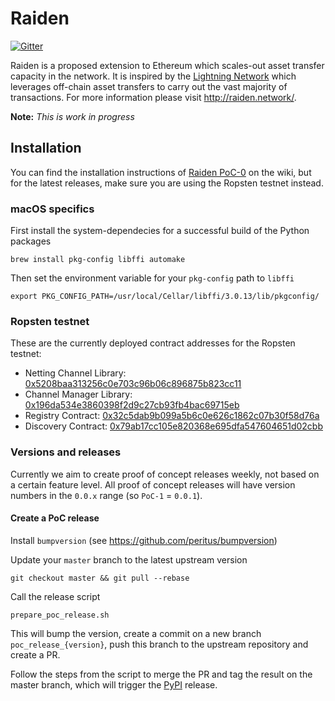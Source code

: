 # Raiden

[![Gitter](https://badges.gitter.im/Join%20Chat.svg)](https://gitter.im/raiden-network/raiden?utm_source=badge&utm_medium=badge&utm_campaign=pr-badge)

Raiden is a proposed extension to Ethereum which scales-out asset transfer capacity in the network. It is inspired by the [Lightning Network](https://lightning.network/) which leverages off-chain asset transfers to carry out the vast majority of transactions. For more information please visit http://raiden.network/.

**Note:** *This is work in progress*

## Installation

You can find the installation instructions of [Raiden PoC-0](https://github.com/raiden-network/raiden/wiki/Raiden-PoC%E2%80%900#getting-started-with-raiden) on the wiki, but for the latest releases, make sure you are using the Ropsten testnet instead.

### macOS specifics
First install the system-dependecies for a successful build of the Python packages
```
brew install pkg-config libffi automake
```
Then set the environment variable for your `pkg-config` path to `libffi` 
```
export PKG_CONFIG_PATH=/usr/local/Cellar/libffi/3.0.13/lib/pkgconfig/
```

### Ropsten testnet

These are the currently deployed contract addresses for the Ropsten testnet:

* Netting Channel Library: [0x5208baa313256c0e703c96b06c896875b823cc11](https://testnet.etherscan.io/address/0x5208baa313256c0e703c96b06c896875b823cc11)
* Channel Manager Library: [0x196da534e3860398f2d9c27cb93fb4bac69715eb](https://testnet.etherscan.io/address/0x196da534e3860398f2d9c27cb93fb4bac69715eb)
* Registry Contract: [0x32c5dab9b099a5b6c0e626c1862c07b30f58d76a](https://testnet.etherscan.io/address/0x32c5dab9b099a5b6c0e626c1862c07b30f58d76a)
* Discovery Contract: [0x79ab17cc105e820368e695dfa547604651d02cbb](https://testnet.etherscan.io/address/0x79ab17cc105e820368e695dfa547604651d02cbb)

### Versions and releases

Currently we aim to create proof of concept releases weekly, not based on a certain
feature level. All proof of concept releases will have version numbers in the
`0.0.x` range (so `PoC-1` = `0.0.1`).

#### Create a PoC release

Install `bumpversion` (see https://github.com/peritus/bumpversion)

Update your `master` branch to the latest upstream version
```
git checkout master && git pull --rebase
```
Call the release script
```
prepare_poc_release.sh
```
This will bump the version, create a commit on a new branch `poc_release_{version}`, push this branch to the upstream repository and create a PR.

Follow the steps from the script to merge the PR and tag the result on the master branch, which will trigger the [PyPI](https://pypi.python.org) release.